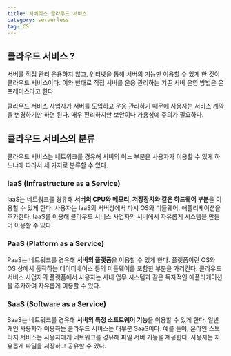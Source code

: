 ```yaml
---
title: 서버리스 클라우드 서비스
category: serverless
tag: CS
---
```


## 클라우드 서비스 ?

서버를 직접 관리 운용하지 않고, 인터넷을 통해 서버의 기능만 이용할 수 있게 한 것이 클라우드 서비스이다. 이와 반대로 직접 서버를 운용 관리하는 기존 서버 운영 방법은 온프레미스라고 한다.


클라우드 서비스 사업자가 서버를 도입하고 운용 관리하기 때문에 사용자는 서비스 계약을 변경하기만 하면 된다. 매우 편리하지만 보안이나 가용성에 주의가 필요하다. 


## 클라우드 서비스의 분류

클라우드 서비스는 네트워크를 경유해 서버의 어느 부분을 사용자가 이용할 수 있게 하느냐에 따라서 세 가지로 분류할 수 있다.

### IaaS (Infrastructure as a Service)

IaaS는 네트워크를 경유해 <b>서버의 CPU와 메모리, 저장장치와 같은 하드웨어 부분</b>을 이용할 수 있게 한다. 사용자는 IaaS의 서버상에서 다시 OS와 미들웨어, 애플리케이션을 추가한다. IaaS를 이용해 클라우드 서비스 사업자의 서버에서 자유롭게 시스템을 만들어 이용할 수 있다.


### PaaS (Platform as a Service)

PaaS는 네트워크를 경유해 <b>서버의 플랫폼</b>을 이용할 수 있게 한다. 플랫폼이란 OS와 OS 상에서 동작하는 데이터베이스 등의 미들웨어를 포함한 부분을 가리킨다. 클라우드 서비스 사업자의 플랫폼에서 사용자는 사내 업무 시스템과 같은 독자적인 애플리케이션을 추가하여 자유롭게 이용할 수 있다.

### SaaS (Software as a Service)

SaaS는 네트워크를 경유해 <b>서버의 특정 소프트웨어 기능</b>을 이용할 수 있게 한다. 일반 개인 사용자가 이용하는 클라우드 서비스는 대부분 SaaS이다. 예를 들어, 온라인 스토리지 서비스는 사용자에게 네트워크를 경유해 파일 서버 기능을 제공한다. 사용자는 자유롭게 파일을 저장하고 공유할 수 있다.
